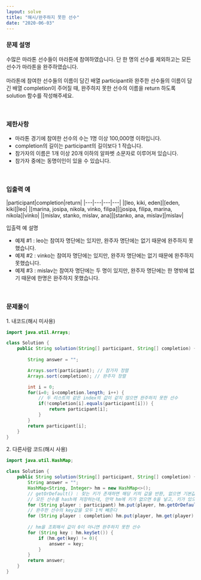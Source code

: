 ```yaml
---
layout: solve
title: "해시/완주하지 못한 선수"
date: "2020-06-03"
---
```


### 문제 설명
수많은 마라톤 선수들이 마라톤에 참여하였습니다. 단 한 명의 선수를 제외하고는 모든 선수가 마라톤을 완주하였습니다.<br>
<br>
마라톤에 참여한 선수들의 이름이 담긴 배열 participant와 완주한 선수들의 이름이 담긴 배열 completion이 주어질 때, 완주하지 못한 선수의 이름을 return 하도록 solution 함수를 작성해주세요.

<br>

### 제한사항
- 마라톤 경기에 참여한 선수의 수는 1명 이상 100,000명 이하입니다.
- completion의 길이는 participant의 길이보다 1 작습니다.
- 참가자의 이름은 1개 이상 20개 이하의 알파벳 소문자로 이루어져 있습니다.
- 참가자 중에는 동명이인이 있을 수 있습니다.

<br>

### 입출력 예

|participant|completion|return|
|---|---|---|---|
|[leo, kiki, eden]|[eden, kiki]|leo|
|[marina, josipa, nikola, vinko, filipa]|[josipa, filipa, marina, nikola]|vinko|
|[mislav, stanko, mislav, ana]|[stanko, ana, mislav]|mislav|

입출력 예 설명<br>
- 예제 #1 : leo는 참여자 명단에는 있지만, 완주자 명단에는 없기 때문에 완주하지 못했습니다.
- 예제 #2 : vinko는 참여자 명단에는 있지만, 완주자 명단에는 없기 때문에 완주하지 못했습니다.
- 예제 #3 : mislav는 참여자 명단에는 두 명이 있지만, 완주자 명단에는 한 명밖에 없기 때문에 한명은 완주하지 못했습니다.

<br>

### 문제풀이

1\. 내코드(해시 미사용)
```java
import java.util.Arrays;

class Solution {
    public String solution(String[] participant, String[] completion) {
        
        String answer = "";

        Arrays.sort(participant); // 참가자 정렬
        Arrays.sort(completion); // 완주자 정렬

        int i = 0;
        for(i=0; i<completion.length; i++) {
            // 두 리스트의 같은 index의 값이 같지 않으면 완주하지 못한 선수
            if(!completion[i].equals(participant[i])) {
                return participant[i];
            }
        }
        return participant[i];
    }
}
```
2\. 다른사람 코드(해시 사용)
```java
import java.util.HashMap;

class Solution {
    public String solution(String[] participant, String[] completion) {
        String answer = "";
        HashMap<String, Integer> hm = new HashMap<>();
        // getOrDefault() : 찾는 키가 존재하면 해당 키의 값을 반환, 없으면 기본값을 반환
        // 모든 선수를 hash에 저장하는데, 만약 hm에 키가 없으면 0을 넣고, 키가 있으면 1을 더함
        for (String player : participant) hm.put(player, hm.getOrDefault(player, 0) + 1);
        // 완주한 선수의 key값을 모두 1씩 빼준다 
        for (String player : completion) hm.put(player, hm.get(player) - 1);
   
        // hm을 조회해서 값이 0이 아니면 완주하지 못한 선수
        for (String key : hm.keySet()) {
            if (hm.get(key) != 0){
                answer = key;
            }
        }
        return answer;
    }
}
```